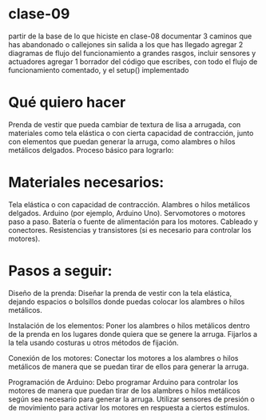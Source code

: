 # clase-09
partir de la base de lo que hiciste en clase-08
documentar 3 caminos que has abandonado o callejones sin salida a los que has llegado
agregar 2 diagramas de flujo del funcionamiento a grandes rasgos, incluir sensores y actuadores
agregar 1 borrador del código que escribes, con todo el flujo de funcionamiento comentado, y el setup() implementado

# Qué quiero hacer
Prenda de vestir que pueda cambiar de textura de lisa a arrugada, con materiales como tela elástica o con cierta capacidad de contracción, junto con elementos que puedan generar la arruga, como alambres o hilos metálicos delgados. Proceso básico para lograrlo:

# Materiales necesarios:
Tela elástica o con capacidad de contracción.
Alambres o hilos metálicos delgados.
Arduino (por ejemplo, Arduino Uno).
Servomotores o motores paso a paso.
Batería o fuente de alimentación para los motores.
Cableado y conectores.
Resistencias y transistores (si es necesario para controlar los motores).

# Pasos a seguir:
Diseño de la prenda: Diseñar la prenda de vestir con la tela elástica, dejando espacios o bolsillos donde puedas colocar los alambres o hilos metálicos.

Instalación de los elementos: Poner los alambres o hilos metálicos dentro de la prenda en los lugares donde quiera que se genere la arruga. Fijarlos a la tela usando costuras u otros métodos de fijación.

Conexión de los motores: Conectar los motores a los alambres o hilos metálicos de manera que se puedan tirar de ellos para generar la arruga.

Programación de Arduino: Debo programar Arduino para controlar los motores de manera que puedan tirar de los alambres o hilos metálicos según sea necesario para generar la arruga. Utilizar sensores de presión o de movimiento para activar los motores en respuesta a ciertos estímulos.

